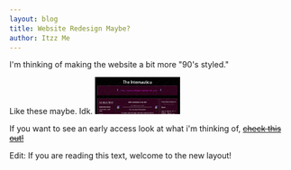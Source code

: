 ```yaml
---
layout: blog
title: Website Redesign Maybe?
author: Itzz Me
---
```


I'm thinking of making the website a bit more "90's styled."

Like these maybe. Idk.
<img src="/assets/images/misc/internautica.jpg" style="max-width: 30%; height: auto;" />

If you want to see an early access look at what i'm thinking of, <del><a href="">check this out!</a></del>

Edit: If you are reading this text, welcome to the new layout!
